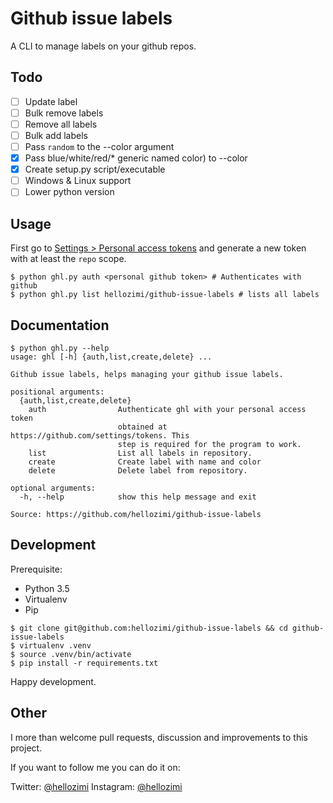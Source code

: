 # Github issue labels

A CLI to manage labels on your github repos.

## Todo

- [ ] Update label
- [ ] Bulk remove labels
- [ ] Remove all labels
- [ ] Bulk add labels
- [ ] Pass `random` to the --color argument
- [x] Pass blue/white/red/* generic named color) to --color
- [x] Create setup.py script/executable
- [ ] Windows & Linux support
- [ ] Lower python version

## Usage

First go to [Settings > Personal access tokens](https://github.com/settings/tokens) and generate a new token with at least the `repo` scope.

```
$ python ghl.py auth <personal github token> # Authenticates with github
$ python ghl.py list hellozimi/github-issue-labels # lists all labels
```

## Documentation

```
$ python ghl.py --help
usage: ghl [-h] {auth,list,create,delete} ...

Github issue labels, helps managing your github issue labels.

positional arguments:
  {auth,list,create,delete}
    auth                Authenticate ghl with your personal access token
                        obtained at https://github.com/settings/tokens. This
                        step is required for the program to work.
    list                List all labels in repository.
    create              Create label with name and color
    delete              Delete label from repository.

optional arguments:
  -h, --help            show this help message and exit

Source: https://github.com/hellozimi/github-issue-labels
```

## Development

Prerequisite:

* Python 3.5
* Virtualenv
* Pip

```
$ git clone git@github.com:hellozimi/github-issue-labels && cd github-issue-labels
$ virtualenv .venv
$ source .venv/bin/activate
$ pip install -r requirements.txt
```

Happy development.

## Other

I more than welcome pull requests, discussion and improvements to this project.

If you want to follow me you can do it on:

Twitter: [@hellozimi](https://twitter.com/hellozimi)
Instagram: [@hellozimi](https://instagram.com/hellozimi)
